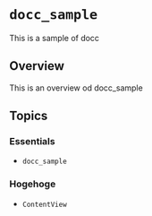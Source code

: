 # ``docc_sample``

This is a sample of docc

## Overview

This is an overview od docc_sample

## Topics

### Essentials

- ``docc_sample``

### Hogehoge

- ``ContentView``
